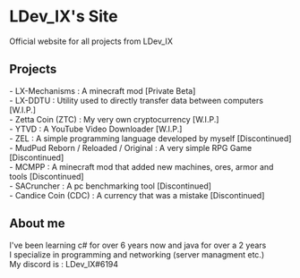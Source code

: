 <h1>LDev_IX's Site</h1>
<p>
  Official website for all projects from LDev_IX <br>
</p>

<h2>Projects</h2>
<p>
  - LX-Mechanisms : A minecraft mod [Private Beta] <br>
  - LX-DDTU : Utility used to directly transfer data between computers [W.I.P.] <br>
  - Zetta Coin (ZTC) : My very own cryptocurrency [W.I.P.] <br>
  - YTVD : A YouTube Video Downloader [W.I.P.] <br>
  - ZEL : A simple programming language developed by myself [Discontinued] <br>
  - MudPud Reborn / Reloaded / Original : A very simple RPG Game [Discontinued] <br>
  - MCMPP : A minecraft mod that added new machines, ores, armor and tools [Discontinued] <br>
  - SACruncher : A pc benchmarking tool [Discontinued] <br>
  - Candice Coin (CDC) : A currency that was a mistake [Discontinued] <br>
</p>

<h2>About me</h2>
<p>
  I've been learning c# for over 6 years now and java for over a 2 years <br>
  I specialize in programming and networking (server managment etc.) <br>
  My discord is : LDev_IX#6194 <br>
</p>
